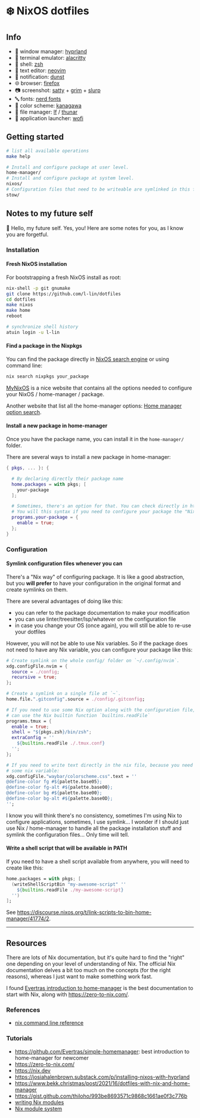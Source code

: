 # :snowflake: NixOS dotfiles

## Info

- :bento: window manager: [hyprland](https://github.com/hyprwm/Hyprland)
- :milky_way: terminal emulator: [alacritty](https://alacritty.org/)
- :shell: shell: [zsh](https://www.zsh.org/)
- :memo: text editor: [neovim](https://neovim.io/)
- :speech_balloon: notification: [dunst](https://dunst-project.org/)
- :globe_with_meridians: browser: [firefox](https://www.mozilla.org/en-US/firefox/new/)
- :camera: screenshot: [satty](https://github.com/gabm/Satty) + [grim](https://github.com/emersion/grim) + [slurp](https://github.com/emersion/slurp)
- :abc: fonts: [nerd fonts](https://github.com/ryanoasis/nerd-fonts)
- :art: color scheme: [kanagawa](https://github.com/rebelot/kanagawa.nvim)
- :file_folder: file manager: [lf](https://github.com/gokcehan/lf) / [thunar](https://gitlab.xfce.org/xfce/thunar)
- :rocket: application launcher: [wofi](https://hg.sr.ht/~scoopta/wofi)

## Getting started

```bash
# list all available operations
make help
```

```bash
# Install and configure package at user level.
home-manager/
# Install and configure package at system level.
nixos/
# Configuration files that need to be writeable are symlinked in this folder.
stow/
```

## Notes to my future self

:wave: Hello, my future self. Yes, you! Here are some notes for you, as I know
you are forgetful.

### Installation

#### Fresh NixOS installation

For bootstrapping a fresh NixOS install as root:

```bash
nix-shell -p git gnumake
git clone https://github.com/l-lin/dotfiles
cd dotfiles
make nixos
make home
reboot

# synchronize shell history
atuin login -u l-lin
```

#### Find a package in the Nixpkgs

You can find the package directly in [NixOS search engine](https://search.nixos.org)
or using command line:

```bash
nix search nixpkgs your_package
```

[MyNixOS](https://mynixos.com) is a nice website that contains all the options
needed to configure your NixOS / home-manager / package.

Another website that list all the home-manager options:
[Home manager option search](https://home-manager-options.extranix.com/).

#### Install a new package in home-manager

Once you have the package name, you can install it in the `home-manager/` folder.

There are several ways to install a new package in home-manager:

```nix
{ pkgs, ... }: {

  # By declaring directly their package name
  home.packages = with pkgs; [
    your-package
  ];

  # Sometimes, there's an option for that. You can check directly in https://mynixos.com.
  # You will this syntax if you need to configure your package the "Nix way".
  programs.your-package = {
    enable = true;
  };
}
```

### Configuration

#### Symlink configuration files whenever you can

There's a "Nix way" of configuring package. It is like a good abstraction, but
you **will prefer** to have your configuration in the original format and create
symlinks on them.

There are several advantages of doing like this:

- you can refer to the package documentation to make your modification
- you can use linter/treesitter/lsp/whatever on the configuration file
- in case you change your OS (once again), you will still be able to re-use your dotfiles

However, you will not be able to use Nix variables. So if the package does not
need to have any Nix variable, you can configure your package like this:

```nix
# Create symlink on the whole config/ folder on `~/.config/nvim`.
xdg.configFile.nvim = {
  source = ./config;
  recursive = true;
};

# Create a symlink on a single file at `~`.
home.file.".gitconfig".source = ./config/.gitconfig;

# If you need to use some Nix option along with the configuration file, you
# can use the Nix builtin function `builtins.readFile`
programs.tmux = {
  enable = true;
  shell = "${pkgs.zsh}/bin/zsh";
  extraConfig = ''
    ${builtins.readFile ./.tmux.conf}
  '';
};

# If you need to write text directly in the nix file, because you need to use
# some nix variable:
xdg.configFile."waybar/colorscheme.css".text = ''
@define-color fg #${palette.base05};
@define-color fg-alt #${palette.base00};
@define-color bg #${palette.base00};
@define-color bg-alt #${palette.base0D};
'';
```

I know you will think there's no consistency, sometimes I'm using Nix to configure
applications, sometimes, I use symlink... I wonder if I should just use Nix / home-manager
to handle all the package installation stuff and symlink the configuration files...
Only time will tell.

#### Write a shell script that will be available in PATH

If you need to have a shell script available from anywhere,
you will need to create like this:

```nix
home.packages = with pkgs; [
  (writeShellScriptBin "my-awesome-script" ''
    ${builtins.readFile ./my-awesome-script}
  '')
];
```

See https://discourse.nixos.org/t/link-scripts-to-bin-home-manager/41774/2.

---

## Resources

There are lots of Nix documentation, but it's quite hard to find the "right" one depending on your level of understanding of Nix.
The official Nix documentation delves a bit too much on the concepts (for the right reasons), whereas I just want to make something work fast.

I found [Evertras introduction to home-manager](https://github.com/Evertras/simple-homemanager) is the best documentation to start with Nix, along with https://zero-to-nix.com/.

### References

- [nix command line reference](https://nix.dev/manual/nix/2.22/command-ref/new-cli/nix)

### Tutorials

- https://github.com/Evertras/simple-homemanager: best introduction to home-manager for newcomer
- https://zero-to-nix.com/
- https://nix.dev
- https://josiahalenbrown.substack.com/p/installing-nixos-with-hyprland
- https://www.bekk.christmas/post/2021/16/dotfiles-with-nix-and-home-manager
- https://gist.github.com/thiloho/993be8693571c9868c1661ae0f3c776b
- [writing Nix modules](https://nixos.org/manual/nixos/stable/#sec-writing-modules)
- [Nix module system](https://nix.dev/tutorials/module-system/)

